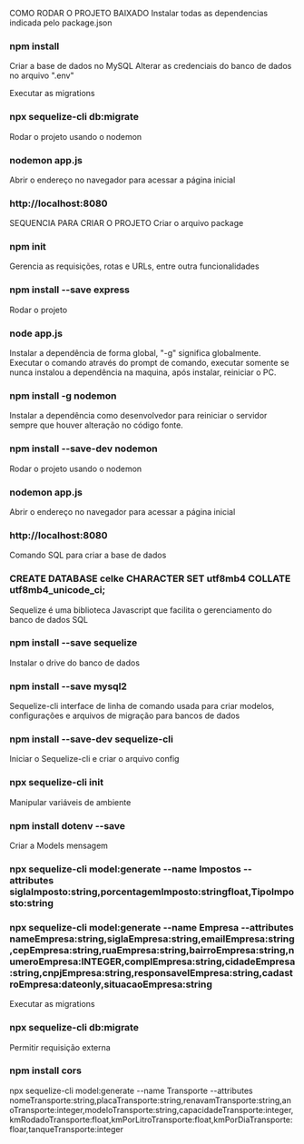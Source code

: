 COMO RODAR O PROJETO BAIXADO
Instalar todas as dependencias indicada pelo package.json
### npm install

Criar a base de dados no MySQL
Alterar as credenciais do banco de dados no arquivo ".env"

Executar as migrations
### npx sequelize-cli db:migrate

Rodar o projeto usando o nodemon
### nodemon app.js

Abrir o endereço no navegador para acessar a página inicial
### http://localhost:8080


SEQUENCIA PARA CRIAR O PROJETO
Criar o arquivo package
### npm init

Gerencia as requisições, rotas e URLs, entre outra funcionalidades
### npm install --save express

Rodar o projeto
### node app.js

Instalar a dependência de forma global, "-g" significa globalmente. Executar o comando através do prompt de comando, executar somente se nunca instalou a dependência na maquina, após instalar, reiniciar o PC.
### npm install -g nodemon

Instalar a dependência como desenvolvedor para reiniciar o servidor sempre que houver alteração no código fonte.
### npm install --save-dev nodemon

Rodar o projeto usando o nodemon
### nodemon app.js

Abrir o endereço no navegador para acessar a página inicial
### http://localhost:8080

Comando SQL para criar a base de dados
### CREATE DATABASE celke CHARACTER SET utf8mb4 COLLATE utf8mb4_unicode_ci;

Sequelize é uma biblioteca Javascript que facilita o gerenciamento do banco de dados SQL
### npm install --save sequelize

Instalar o drive do banco de dados
### npm install --save mysql2

Sequelize-cli interface de linha de comando usada para criar modelos, configurações e arquivos de migração para bancos de dados
### npm install --save-dev sequelize-cli

Iniciar o Sequelize-cli e criar o arquivo config
### npx sequelize-cli init

Manipular variáveis de ambiente
### npm install dotenv --save

Criar a Models mensagem
### npx sequelize-cli model:generate --name Impostos  --attributes siglaImposto:string,porcentagemImposto:stringfloat,TipoImposto:string

### npx sequelize-cli model:generate --name Empresa --attributes nameEmpresa:string,siglaEmpresa:string,emailEmpresa:string,cepEmpresa:string,ruaEmpresa:string,bairroEmpresa:string,numeroEmpresa:INTEGER,complEmpresa:string,cidadeEmpresa:string,cnpjEmpresa:string,responsavelEmpresa:string,cadastroEmpresa:dateonly,situacaoEmpresa:string

Executar as migrations
### npx sequelize-cli db:migrate

Permitir requisição externa
### npm install cors


  npx sequelize-cli model:generate --name Transporte --attributes nomeTransporte:string,placaTransporte:string,renavamTransporte:string,anoTransporte:integer,modeloTransporte:string,capacidadeTransporte:integer,kmRodadoTransporte:float,kmPorLitroTransporte:float,kmPorDiaTransporte:floar,tanqueTransporte:integer
